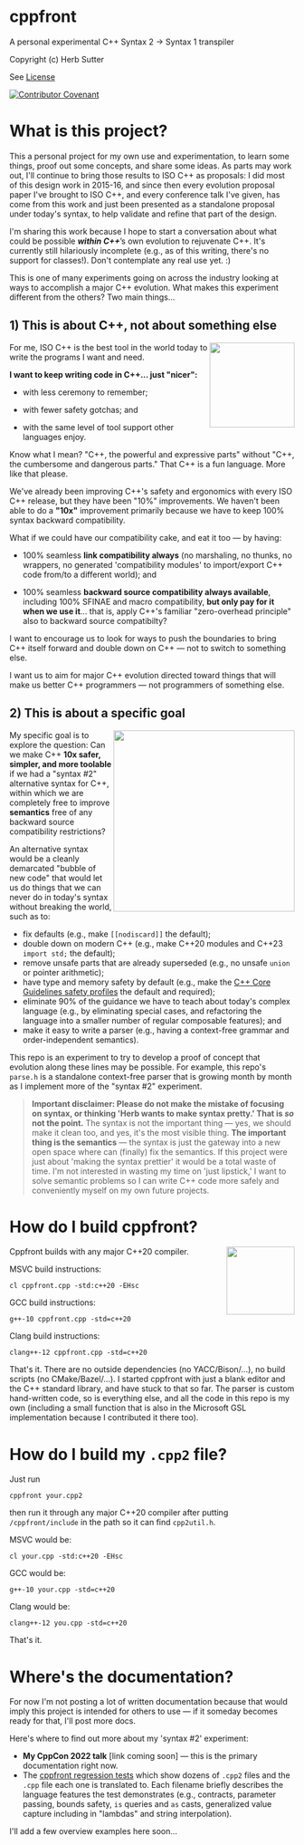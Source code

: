 # cppfront

A personal experimental C++ Syntax 2 -> Syntax 1 transpiler

Copyright (c) Herb Sutter

See [License](LICENSE)

[![Contributor Covenant](https://img.shields.io/badge/Contributor%20Covenant-2.1-4baaaa.svg)](code_of_conduct.md)

# What is this project?

This a personal project for my own use and experimentation, to learn some things, proof out some concepts, and share some ideas. As parts may work out, I'll continue to bring those results to ISO C++ as proposals: I did most of this design work in 2015-16, and since then every evolution proposal paper I've brought to ISO C++, and every conference talk I've given, has come from this work and just been presented as a standalone proposal under today's syntax, to help validate and refine that part of the design.

I'm sharing this work because I hope to start a conversation about what could be possible _**within C++**_’s own evolution to rejuvenate C++. It's currently still hilariously incomplete (e.g., as of this writing, there's no support for classes!). Don't contemplate any real use yet. :)

This is one of many experiments going on across the industry looking at ways to accomplish a major C++ evolution. What makes this experiment different from the others? Two main things...

## 1) This is about C++, not about something else

<image align="right" width="150" src="https://user-images.githubusercontent.com/1801526/188887745-23e0c3a0-3ea7-4589-993c-f54fe662b107.png"> For me, ISO C++ is the best tool in the world today to write the programs I want and need.
    
**I want to keep writing code in C++... just "nicer":**
    
- with less ceremony to remember;

- with fewer safety gotchas; and

- with the same level of tool support other languages enjoy.

Know what I mean? "C++, the powerful and expressive parts" without "C++, the cumbersome and dangerous parts." That C++ is a fun language. More like that please.
    
We've already been improving C++'s safety and ergonomics with every ISO C++ release, but they have been "10%" improvements. We haven't been able to do a **"10x"** improvement primarily because we have to keep 100% syntax backward compatibility.

What if we could have our compatibility cake, and eat it too — by having:

- 100% seamless **link compatibility always** (no marshaling, no thunks, no wrappers, no generated 'compatibility modules' to import/export C++ code from/to a different world); and
    
- 100% seamless **backward source compatibility always available**, including 100% SFINAE and macro compatibility, **but only pay for it when we use it**... that is, apply C++'s familiar "zero-overhead principle" also to backward source compatibilty?

I want to encourage us to look for ways to push the boundaries to bring C++ itself forward and double down on C++ — not to switch to something else.
    
I want us to aim for major C++ evolution directed toward things that will make us better C++ programmers — not programmers of something else.

    
## 2) This is about a specific goal
    
<image align="right" width="320" src="https://user-images.githubusercontent.com/1801526/188898468-17e5ce70-d417-48d6-b204-ad9e4caa30ed.png"> My specific goal is to explore the question: Can we make C++ **10x safer, simpler, and more toolable** if we had a "syntax #2" alternative syntax for C++, within which we are completely free to improve **semantics** free of any backward source compatibility restrictions?
    
An alternative syntax would be a cleanly demarcated "bubble of new code" that would let us do things that we can never do in today's syntax without breaking the world, such as to:

- fix defaults (e.g., make `[[nodiscard]]` the default);
- double down on modern C++ (e.g., make C++20 modules and C++23 `import std;` the default);
- remove unsafe parts that are already superseded (e.g., no unsafe `union` or pointer arithmetic);
- have type and memory safety by default (e.g., make the [C++ Core Guidelines safety profiles](https://isocpp.github.io/CppCoreGuidelines/CppCoreGuidelines#S-profile) the default and required);
- eliminate 90% of the guidance we have to teach about today's complex language (e.g., by eliminating special cases, and refactoring the language into a smaller number of regular composable features); and
- make it easy to write a parser (e.g., having a context-free grammar and order-independent semantics).
   
This repo is an experiment to try to develop a proof of concept that evolution along these lines may be possible. For example, this repo's `parse.h` is a standalone context-free parser that is growing month by month as I implement more of the "syntax #2" experiment.

> **Important disclaimer: Please do not make the mistake of focusing on syntax, or thinking 'Herb wants to make syntax pretty.' That is _so_ not the point.** The syntax is not the important thing — yes, we should make it clean too, and yes, it's the most visible thing. **The important thing is the semantics** — the syntax is just the gateway into a new open space where can (finally) fix the semantics. If this project were just about 'making the syntax prettier' it would be a total waste of time. I'm not interested in wasting my time on 'just lipstick,' I want to solve semantic problems so I can write C++ code more safely and conveniently myself on my own future projects.

# How do I build cppfront?

<image align="right" width="120" src="https://user-images.githubusercontent.com/1801526/188906112-ef377a79-b6a9-4a30-b318-10b51d8ea934.png">
Cppfront builds with any major C++20 compiler.

MSVC build instructions:

    cl cppfront.cpp -std:c++20 -EHsc

GCC build instructions:

    g++-10 cppfront.cpp -std=c++20 
    
Clang build instructions:

    clang++-12 cppfront.cpp -std=c++20

That's it. There are no outside dependencies (no YACC/Bison/...), no build scripts (no CMake/Bazel/...). I started cppfront with just a blank editor and the C++ standard library, and have stuck to that so far. The parser is custom hand-written code, so is everything else, and all the code in this repo is my own (including a small function that is also in the Microsoft GSL implementation because I contributed it there too).

# How do I build my `.cpp2` file?

Just run

    cppfront your.cpp2

then run it through any major C++20 compiler after putting `/cppfront/include` in the path so it can find `cpp2util.h`.

MSVC would be:

    cl your.cpp -std:c++20 -EHsc

GCC would be:

    g++-10 your.cpp -std=c++20 
    
Clang would be:

    clang++-12 you.cpp -std=c++20

That's it. 


# Where's the documentation?

For now I'm not posting a lot of written documentation because that would imply this project is intended for others to use — if it someday becomes ready for that, I'll post more docs.

Here's where to find out more about my 'syntax #2' experiment:

- **My CppCon 2022 talk** [link coming soon] — this is the primary documentation right now.
- The [cppfront regression tests](https://github.com/hsutter/cppfront/tree/main/regression-tests/test-results) which show dozens of `.cpp2` files and the `.cpp` file each one is translated to. Each filename briefly describes the language features the test demonstrates (e.g., contracts, parameter passing, bounds safety, `is` queries and `as` casts, generalized value capture including in "lambdas" and string interpolation).

I'll add a few overview examples here soon...
